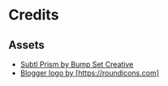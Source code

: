 # Credits

## Assets

- [Subtl Prism by ](https://www.svgbackgrounds.com/#subtle-prism) [Bump Set Creative](https://bumpsetcreative.com)
- [Blogger logo by ](https://www.flaticon.com/free-icon/blogger_254385?term=blog&page=1&position=11&related_item_id=254385)[https://roundicons.com]